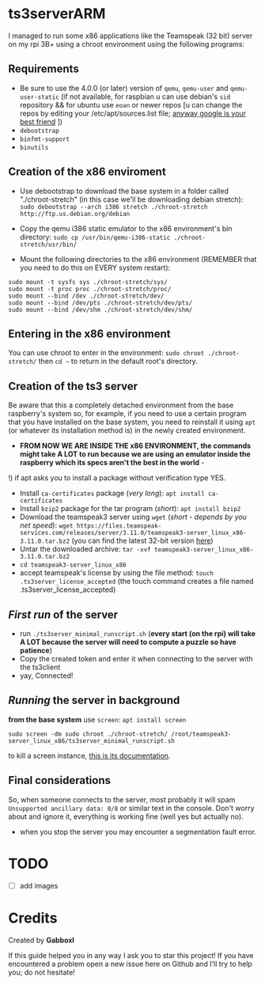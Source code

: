 # ts3serverARM
I managed to run some x86 applications like the Teamspeak (32 bit) server on my rpi 3B+ using a chroot environment using the following programs:

## Requirements
- Be sure to use the 4.0.0 (or later) version of `qemu`, `qemu-user` and `qemu-user-static` (if not available, for raspbian u can use debian's `sid` repository && for ubuntu use `eoan` or newer repos [u can change the repos by editing your /etc/apt/sources.list file; [anyway google is your best friend](https://google.it) ])
- `debootstrap`
- `binfmt-support`
- `binutils`

## Creation of the x86 enviroment
- Use debootstrap to download the base system in a folder called "./chroot-stretch" (in this case we'll be downloading debian stretch): `sudo debootstrap --arch i386 stretch ./chroot-stretch http://ftp.us.debian.org/debian`

- Copy the qemu i386 static emulator to the x86 environment's bin directory: `sudo cp /usr/bin/qemu-i386-static ./chroot-stretch/usr/bin/`
- Mount the following directories to the x86 environment (REMEMBER that you need to do this on EVERY system restart):
```
sudo mount -t sysfs sys ./chroot-stretch/sys/
sudo mount -t proc proc ./chroot-stretch/proc/
sudo mount --bind /dev ./chroot-stretch/dev/
sudo mount --bind /dev/pts ./chroot-stretch/dev/pts/
sudo mount --bind /dev/shm ./chroot-stretch/dev/shm/
```

## Entering in the x86 environment
You can use chroot to enter in the environment: `sudo chroot ./chroot-stretch/`
 then `cd ~` to return in the default root's directory.

## Creation of the ts3 server
Be aware that this a completely detached environment from the base raspberry's system so, for example, if you need to use a certain program that you have installed on the base system, you need to reinstall it using `apt` (or whatever its installation method is) in the newly created environment.

- **FROM NOW WE ARE INSIDE THE x86 ENVIRONMENT, the commands might take A LOT to run because we are using an emulator inside the raspberry which its specs aren't the best in the world** - 

!) if apt asks you to install a package without verification type YES.

- Install `ca-certificates` package (*very long*): `apt install ca-certificates`
- Install `bzip2` package for the tar program (*short*): `apt install bzip2`
- Download the teamspeak3 server using `wget` (*short - depends by you net speed*): `wget https://files.teamspeak-services.com/releases/server/3.11.0/teamspeak3-server_linux_x86-3.11.0.tar.bz2` (you can find the latest 32-bit version [here](https://teamspeak.com/en/downloads/#server))
- Untar the downloaded archive: `tar -xvf teamspeak3-server_linux_x86-3.11.0.tar.bz2`
- `cd teamspeak3-server_linux_x86`
- accept teamspeak's license by using the file method: `touch .ts3server_license_accepted` (the touch command creates a file named .ts3server_license_accepted)

## *First run* of the server
- run `./ts3server_minimal_runscript.sh` (**every start (on the rpi) will take A LOT because the server will need to compute a puzzle so have patience**)
- Copy the created token and enter it when connecting to the server with the ts3client
- yay, Connected!

## *Running* the server in background
**from the base system**
use `screen`: `apt install screen`

`sudo screen -dm sudo chroot ./chroot-stretch/ /root/teamspeak3-server_linux_x86/ts3server_minimal_runscript.sh`

to kill a screen instance, [this is its documentation](https://www.gnu.org/software/screen/manual/screen.html).

## Final considerations
So, when someone connects to the server, most probably it will spam `Unsupported ancillary data: 0/8` or similar text in the console. Don't worry about and ignore it, everything is working fine (well yes but actually no).

- when you stop the server you may encounter a segmentation fault error.

# TODO
- [ ] add images


# Credits
Created by **Gabboxl**

If this guide helped you in any way I ask you to star this project!
If you have encountered a problem open a new issue here on Github and I'll try to help you; do not hesitate!
